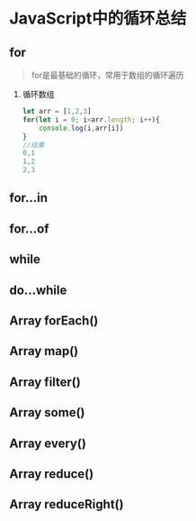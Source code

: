 # JavaScript中的循环总结

## for

> for是最基础的循环，常用于数组的循环遍历

1. 循环数组

    ```javascript
    let arr = [1,2,3]
    for(let i = 0; i<arr.length; i++){
    	console.log(i,arr[i])
    }
    //结果
    0,1
    1,2
    2,3
    ```

## for...in

## for...of

## while

## do...while

## Array forEach()

## Array map()

## Array filter()

## Array some()

## Array every()

## Array reduce()

## Array reduceRight()

